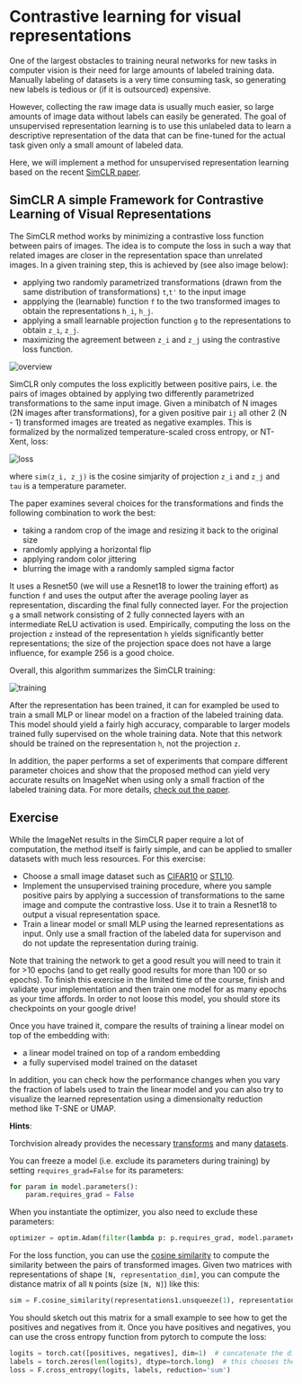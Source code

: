 # Contrastive learning for visual representations

One of the largest obstacles to training neural networks for new tasks in computer vision
is their need for large amounts of labeled training data.
Manually labeling of datasets is a very time consuming task, so generating new labels is tedious or (if it is outsourced) expensive.

However, collecting the raw image data is usually much easier, so large amounts of image data without labels can easily be generated. 
The goal of unsupervised representation learning is to use this unlabeled data to 
learn a descriptive representation of the data that can be fine-tuned for the actual task given only a small amount of labeled data.

Here, we will implement a method for unsupervised representation learning based on the recent [SimCLR paper](https://arxiv.org/abs/2002.05709).


## SimCLR A simple Framework for Contrastive Learning of Visual Representations

The SimCLR method works by minimizing a contrastive loss function between pairs of images.
The idea is to compute the loss in such a way that related images are closer in the representation space
than unrelated images. In a given training step, this is achieved by (see also image below):
- applying two randomly parametrized transformations (drawn from the same distribution of transformations) `t`,`t'` to the input image
- appplying the (learnable) function `f` to the two transformed images to obtain the representations `h_i`, `h_j`.
- applying a small learnable projection function `g` to the representations to obtain `z_i`, `z_j`.
- maximizing the agreement between `z_i` and `z_j` using the contrastive loss function.

![overview](https://user-images.githubusercontent.com/4263537/94680396-f8ecba80-0321-11eb-81db-61874fc87c38.png)

SimCLR only computes the loss explicitly between positive pairs, i.e. the pairs of images obtained by applying two differently parametrized transformations to the same input image. Given a minibatch of N images (2N images after transformations), for a given positive pair `ij` all other  2 (N - 1) transformed images are treated as negative examples.
This is formalized by the normalized temperature-scaled cross entropy, or NT-Xent, loss:

![loss](https://user-images.githubusercontent.com/4263537/94681766-410cdc80-0324-11eb-87b7-08b854a83fa5.png)

where `sim(z_i, z_j)` is the cosine simjarity of projection `z_i` and `z_j` and `tau` is a temperature parameter.

The paper examines several choices for the transformations and finds the following combination to work the best:
- taking a random crop of the image and resizing it back to the original size
- randomly applying a horizontal flip
- applying random color jittering 
- blurring the image with a randomly sampled sigma factor

It uses a Resnet50  (we will use a Resnet18 to lower the training effort) as function `f` and uses the output after the average pooling layer as representation, discarding the final fully connected layer. 
For the  projection `g` a small network consisting of 2 fully connected layers with an intermediate ReLU activation is used. Empirically, computing the loss on the projection `z` instead of the representation `h` yields significantly better representations; the size of the projection 
space does not have a large influence, for example 256 is a good choice.

Overall, this algorithm summarizes the SimCLR training:

![training](https://user-images.githubusercontent.com/4263537/94684528-774c5b00-0328-11eb-9afd-ef9bc270bf28.png)

After the representation has been trained, it can for exampled be used to train a small MLP or linear model on a fraction of the
labeled training data. This model should yield a fairly high accuracy, comparable to larger models trained fully supervised on the whole training data.
Note that this network should be trained on the representation `h`, not the projection `z`.

In addition, the paper performs a set of experiments that compare different parameter choices and show that the
proposed method can yield very accurate results on ImageNet when using only a small fraction of the labeled training data.
For more details, [check out the paper](https://arxiv.org/abs/2002.05709).

## Exercise

While the ImageNet results in the SimCLR paper require a lot of computation, the method itself
is fairly simple, and can be applied to smaller datasets with much less resources.
For this exercise:
- Choose a small image dataset such as [CIFAR10](https://www.cs.toronto.edu/~kriz/cifar.html) or [STL10](https://cs.stanford.edu/~acoates/stl10/). 
- Implement the unsupervised training procedure, where you sample positive pairs by applying a succession of transformations to the same image and compute the contrastive loss. Use it to train a Resnet18 to output a visual representation space.
- Train a linear model or small MLP using the learned representations as input. Only use a small fraction of the labeled data for supervison and do not update the representation during trainig.

Note that training the network to get a good result you will need to train it for >10 epochs (and to get really good results for more than 100 or so epochs).
To finish this exercise in the limited time of the course, finish and validate your implementation and then train one model for as many epochs as your time affords. In order to not loose this model, you should store its checkpoints on your google drive!

Once you have trained it, compare the results of training a linear model on top of the embedding with:
- a linear model trained on top of a random embedding
- a fully supervised model trained on the dataset

In addition, you can check how the performance changes when you vary the fraction of labels used to train the linear model
and you can also try to visualize the learned representation using a dimensionalty reduction method like T-SNE or UMAP.

**Hints**:

Torchvision already provides the necessary [transforms](https://pytorch.org/docs/stable/torchvision/transforms.html) and many [datasets](https://pytorch.org/docs/stable/torchvision/datasets.html).

You can freeze a model (i.e. exclude its parameters during training) by setting `requires_grad=False` for its parameters:
```python
for param in model.parameters():
    param.requires_grad = False
```
When you instantiate the optimizer, you also need to exclude these parameters:
```python
optimizer = optim.Adam(filter(lambda p: p.requires_grad, model.parameters()))

```

For the loss function, you can use the [cosine similarity](https://pytorch.org/docs/stable/nn.functional.html#torch.nn.functional.cosine_similarity) to compute the similarity between the pairs of transformed images.
Given two matrices with representations of shape `[N, representation_dim]`, you can compute the distance matrix of all `N` points (size `[N, N]`) like this:
```python
sim = F.cosine_similarity(representations1.unsqueeze(1), representations2.unsqueeze(0), dim=-1)
```
You should sketch out this matrix for a small example to see how to get the positives and negatives from it. Once you have positives and negatives, you can use the cross entropy function from pytorch to compute the loss:
```python
logits = torch.cat([positives, negatives], dim=1)  # concatenate the distance of the positive and the negatives per sample across the first axis
labels = torch.zeros(len(logits), dtype=torch.long)  # this chooses the zeroth entry for the nominator of the cross entropy function
loss = F.cross_entropy(logits, labels, reduction='sum')
```
